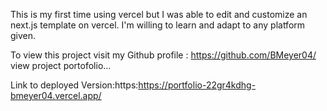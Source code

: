 This is my first time using vercel but I was able to edit and customize an next.js template on vercel.
I'm willing to learn and adapt to any platform given.

To view this project visit my Github profile : https://github.com/BMeyer04/
view project portofolio...

Link to deployed Version:https:https://portfolio-22gr4kdhg-bmeyer04.vercel.app/
